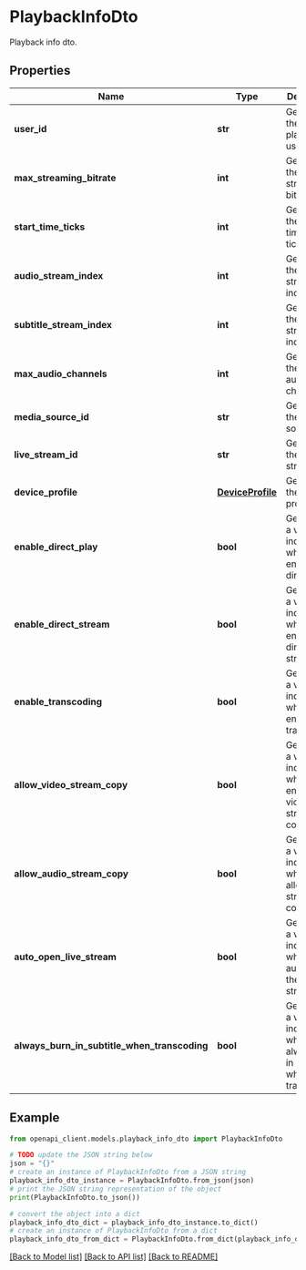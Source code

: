 # PlaybackInfoDto

Playback info dto.

## Properties

Name | Type | Description | Notes
------------ | ------------- | ------------- | -------------
**user_id** | **str** | Gets or sets the playback userId. | [optional] 
**max_streaming_bitrate** | **int** | Gets or sets the max streaming bitrate. | [optional] 
**start_time_ticks** | **int** | Gets or sets the start time in ticks. | [optional] 
**audio_stream_index** | **int** | Gets or sets the audio stream index. | [optional] 
**subtitle_stream_index** | **int** | Gets or sets the subtitle stream index. | [optional] 
**max_audio_channels** | **int** | Gets or sets the max audio channels. | [optional] 
**media_source_id** | **str** | Gets or sets the media source id. | [optional] 
**live_stream_id** | **str** | Gets or sets the live stream id. | [optional] 
**device_profile** | [**DeviceProfile**](DeviceProfile.md) | Gets or sets the device profile. | [optional] 
**enable_direct_play** | **bool** | Gets or sets a value indicating whether to enable direct play. | [optional] 
**enable_direct_stream** | **bool** | Gets or sets a value indicating whether to enable direct stream. | [optional] 
**enable_transcoding** | **bool** | Gets or sets a value indicating whether to enable transcoding. | [optional] 
**allow_video_stream_copy** | **bool** | Gets or sets a value indicating whether to enable video stream copy. | [optional] 
**allow_audio_stream_copy** | **bool** | Gets or sets a value indicating whether to allow audio stream copy. | [optional] 
**auto_open_live_stream** | **bool** | Gets or sets a value indicating whether to auto open the live stream. | [optional] 
**always_burn_in_subtitle_when_transcoding** | **bool** | Gets or sets a value indicating whether always burn in subtitles when transcoding. | [optional] 

## Example

```python
from openapi_client.models.playback_info_dto import PlaybackInfoDto

# TODO update the JSON string below
json = "{}"
# create an instance of PlaybackInfoDto from a JSON string
playback_info_dto_instance = PlaybackInfoDto.from_json(json)
# print the JSON string representation of the object
print(PlaybackInfoDto.to_json())

# convert the object into a dict
playback_info_dto_dict = playback_info_dto_instance.to_dict()
# create an instance of PlaybackInfoDto from a dict
playback_info_dto_from_dict = PlaybackInfoDto.from_dict(playback_info_dto_dict)
```
[[Back to Model list]](../README.md#documentation-for-models) [[Back to API list]](../README.md#documentation-for-api-endpoints) [[Back to README]](../README.md)


